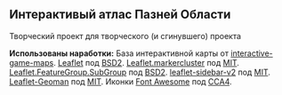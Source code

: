 ## **Интерактивый атлас Пазней Области**
Творческий проект для творческого (и сгинувшего) проекта

**Использованы наработки:**
База интерактивной карты от [interactive-game-maps](https://github.com/interactive-game-maps/grand_theft_auto_san_andreas).
[Leaflet](https://github.com/Leaflet/Leaflet) под [BSD2](https://github.com/Leaflet/Leaflet/blob/ee71642691c2c71605bacff69456760cfbc80a2a/LICENSE).
[Leaflet.markercluster](https://github.com/Leaflet/Leaflet.markercluster) под [MIT](https://github.com/Leaflet/Leaflet.markercluster/blob/31360f226e1a40c03c71d68b016891beb5e63370/MIT-LICENCE.txt).
[Leaflet.FeatureGroup.SubGroup](https://github.com/ghybs/Leaflet.FeatureGroup.SubGroup) под [BSD2](https://github.com/ghybs/Leaflet.FeatureGroup.SubGroup/blob/c7ec78b0cf13be39b00d46beb50c954b8b4c78bb/LICENSE).
[leaflet-sidebar-v2](https://github.com/noerw/leaflet-sidebar-v2) под [MIT](https://github.com/noerw/leaflet-sidebar-v2/blob/4ceb0006647c33afff9982502fb5e572eb514158/LICENSE).
[Leaflet-Geoman](https://github.com/geoman-io/leaflet-geoman) под [MIT](https://github.com/geoman-io/leaflet-geoman/blob/1fdc918fa39ffa84327fdf639fa75865168f716d/LICENSE).
Иконки [Font Awesome](https://fontawesome.com) под [CCA4](https://fontawesome.com/license).

